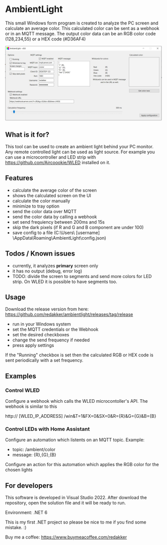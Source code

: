 # AmbientLight

This small Windows form program is created to analyze the PC screen and calculate an average color. This calculated color can be sent as a webhook or in an MQTT message.
The output color data can be an RGB color code (128,234,55) or a HEX code (#D36AF4)

![alt text](https://raw.githubusercontent.com/redakker/ambientlight/main/AmbientLight/material/ui.JPG)

## What is it for?

This tool can be used to create an ambient light behind your PC monitor. Any remote controlled light can be used as light source.
For example you can use a microcontroller and LED strip with https://github.com/Aircoookie/WLED installed on it.

## Features

- calculate the average color of the screen
- shows the calculated screen on the UI
- calculate the color manually
- minimize to tray option
- send the color data over MQTT
- send the color data by calling a webhook
- set send frequiency between 200ms and 15s 
- skip the dark pixels (if R and G and B component are under 100)
- save config to a file (C:\Users\ [username] \AppData\Roaming\AmbientLight\config.json)

## Todos / Known issues

- currently, it analyzes **primary** screen only
- it has no output (debug, error log)
- TODO: divide the screen to segments and send more colors for LED strip. On WLED it is possible to have segments too. 

## Usage

Download the release version from here: https://github.com/redakker/ambientlight/releases/tag/release

- run in your Windows system
- set the MQTT credentials or the Webhook
- set the desired checkboxes
- change the send frequency if needed
- press apply settings

If the "Running" checkbox is set then the calculated RGB or HEX code is sent periodically with a set frequency.

## Examples

### Control WLED
Configure a webhook which calls the WLED microcontoller's API. The webhook is similar to this

http:// [WLED_IP_ADDRESS] /win&T=1&FX=0&SX=0&R={R}&G={G}&B={B}

### Control LEDs with Home Assistant

Configure an automation which listents on an MQTT topic. Example:
- topic: /ambient/color
- message: {R},{G},{B}

Configure an action for this automation which applies the RGB color for the chosen lights

## For developers

This software is developed in Visual Studio 2022. After download the repository, open the solution file and it will be ready to run.

Environment: .NET 6


This is my first .NET project so please be nice to me if you find some mistake. :)

Buy me a coffee: https://www.buymeacoffee.com/redakker


